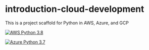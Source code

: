 # introduction-cloud-development
This is a project scaffold for Python in AWS, Azure, and GCP

[![AWS Python 3.8](https://github.com/Maytch/introduction-aws-cloud-development/actions/workflows/main.yml/badge.svg)](https://github.com/Maytch/introduction-aws-cloud-development/actions/workflows/main.yml)

[![Azure Python 3.7](https://github.com/Maytch/introduction-aws-cloud-development/actions/workflows/azure.yaml/badge.svg)](https://github.com/Maytch/introduction-aws-cloud-development/actions/workflows/azure.yaml)
